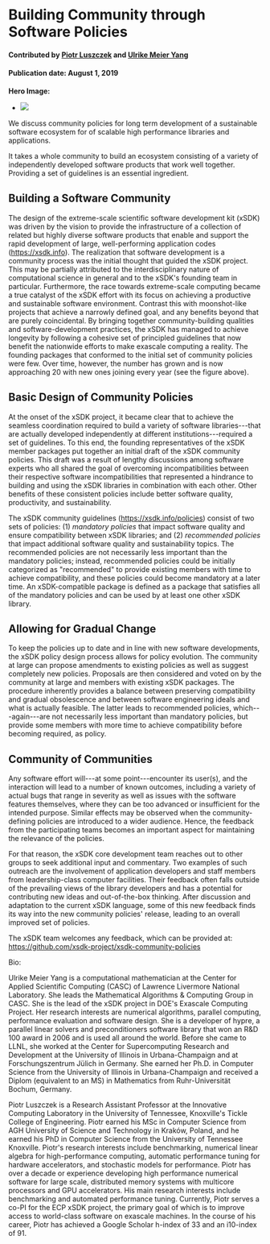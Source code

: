 # Building Community through Software Policies

#### Contributed by [Piotr Luszczek](https://github.com/luszczek) and [Ulrike Meier Yang](https://github.com/ulrikeyang)

#### Publication date: August 1, 2019

**Hero Image:**
- <img src="https://github.com/betterscientificsoftware/images/raw/master/Blog_0819_xSDK-packages.jpg"/>

We discuss community policies for long term development of a sustainable software ecosystem for of scalable high performance libraries and applications.

It takes a whole community to build an ecosystem consisting of a variety of
independently developed software products that work well together. Providing a
set of guidelines is an essential ingredient.

## Building a Software Community

The design of the extreme-scale scientific software development kit (xSDK) was
driven by the vision to provide the infrastructure of a collection of related
but highly diverse software products that enable and support the rapid
development of large, well-performing application codes (https://xsdk.info). The
realization that software development is a community process was the initial
thought that guided the xSDK project. This may be partially attributed to the
interdisciplinary nature of computational science in general and to the xSDK's
founding team in particular. Furthermore, the race towards extreme-scale
computing became a true catalyst of the xSDK effort with its focus on achieving
a productive and sustainable software environment. Contrast this with
moonshot-like projects that achieve a narrowly defined goal, and any benefits
beyond that are purely coincidental. By bringing together community-building
qualities and software-development practices, the xSDK has managed to achieve
longevity by following a cohesive set of principled guidelines that now benefit
the nationwide efforts to make exascale computing a reality. The founding
packages that conformed to the initial set of community policies were few. Over
time, however, the number has grown and is now approaching 20 with new ones
joining every year (see the figure above).

## Basic Design of Community Policies

At the onset of the xSDK project, it became clear that to achieve the seamless
coordination required to build a variety of software libraries---that are actually
developed independently at different institutions---required a set of guidelines.
To this end, the founding representatives of the xSDK member packages put
together an initial draft of the xSDK community policies. This draft was a
result of lengthy discussions among software experts who all shared the goal of
overcoming incompatibilities between their respective software incompatibilities
that represented a hindrance to building and using the xSDK libraries in
combination with each other. Other benefits of these consistent policies include
better software quality, productivity, and sustainability.

The xSDK community guidelines (https://xsdk.info/policies) consist of two sets
of policies: (1) *mandatory policies* that impact software quality and ensure
compatibility between xSDK libraries; and (2) *recommended policies* that impact
additional software quality and sustainability topics. The recommended policies
are not necessarily less important than the mandatory policies; instead,
recommended policies could be initially categorized as "recommended" to provide
existing members with time to achieve compatibility, and these policies could
become mandatory at a later time. An xSDK-compatible package is defined as a
package that satisfies all of the mandatory policies and can be used by at least
one other xSDK library.


## Allowing for Gradual Change

To keep the policies up to date and in line with new software developments, the
xSDK policy design process allows for policy evolution. The community at large
can propose amendments to existing policies as well as suggest completely new
policies. Proposals are then considered and voted on by the community at large
and members with existing xSDK packages. The procedure inherently provides a
balance between preserving compatibility and gradual obsolescence and between
software engineering ideals and what is actually feasible. The latter leads to
recommended policies, which---again---are not necessarily less important than
mandatory policies, but provide some members with more time to achieve
compatibility before becoming required, as policy.

## Community of Communities

Any software effort will---at some point---encounter its user(s), and the
interaction will lead to a number of known outcomes, including a variety of
actual bugs that range in severity as well as issues with the software features
themselves, where they can be too advanced or insufficient for the intended
purpose. Similar effects may be observed when the community-defining policies
are introduced to a wider audience. Hence, the feedback from the participating
teams becomes an important aspect for maintaining the relevance of the policies.

For that reason, the xSDK core development team reaches out to other groups to
seek additional input and commentary. Two examples of such outreach are the
involvement of application developers and staff members from leadership-class
computer facilities. Their feedback often falls outside of the prevailing views
of the library developers and has a potential for contributing new ideas and
out-of-the-box thinking. After discussion and adaptation to the current xSDK
language, some of this new feedback finds its way into the new community
policies' release, leading to an overall improved set of policies.

The xSDK team welcomes any feedback, which can be provided at:
https://github.com/xsdk-project/xsdk-community-policies

Bio:

Ulrike Meier Yang is a computational mathematician at the Center for Applied
Scientific Computing (CASC) of Lawrence Livermore National Laboratory. She leads
the Mathematical Algorithms & Computing Group in CASC. She is the lead of the
xSDK project in DOE's Exascale Computing Project. Her research interests are
numerical algorithms, parallel computing, performance evaluation and software
design. She is a developer of hypre, a parallel linear solvers and
preconditioners software library that won an R&D 100 award in 2006 and is used
all around the world. Before she came to LLNL, she worked at the Center for
Supercomputing Research and Development at the University of Illinois in
Urbana-Champaign and at Forschungszentrum Jülich in Germany. She earned her
Ph.D. in Computer Science from the University of Illinois in Urbana-Champaign
and received a Diplom (equivalent to an MS) in Mathematics from Ruhr-Universität
Bochum, Germany.

Piotr Luszczek is a Research Assistant Professor at the Innovative Computing
Laboratory in the University of Tennessee, Knoxville's Tickle College of
Engineering. Piotr earned his MSc in Computer Science from AGH University of
Science and Technology in Kraków, Poland, and he earned his PhD in Computer
Science from the University of Tennessee Knoxville. Piotr's research interests
include benchmarking, numerical linear algebra for high-performance computing,
automatic performance tuning for hardware accelerators, and stochastic models
for performance. Piotr has over a decade or experience developing high
performance numerical software for large scale, distributed memory systems with
multicore processors and GPU accelerators. His main research interests include
benchmarking and automated performance tuning. Currently, Piotr serves a co-PI
for the ECP xSDK project, the primary goal of which is to improve access to
world-class software on exascale machines. In the course of his career, Piotr
has achieved a Google Scholar h-index of 33 and an i10-index of 91.

<!---
Publish: No
Categories: Collaboration
Topics: projects and organizations
Tags: bssw-blog-article
Level: 2
Prerequisites: default
Aggregate: none
--->

